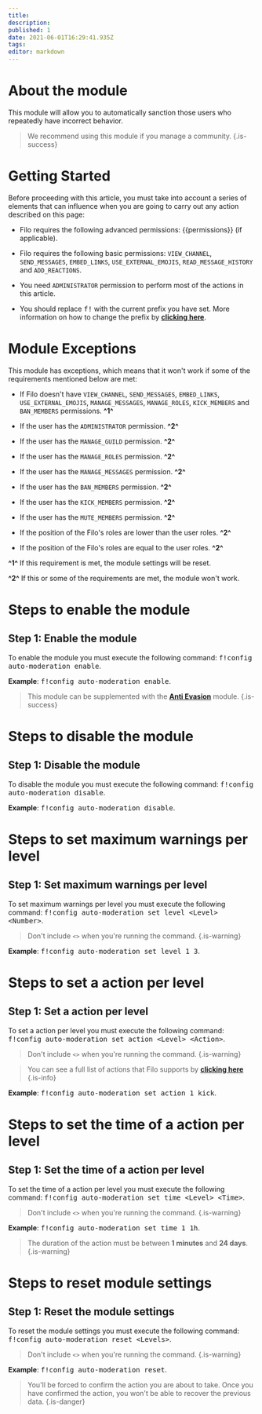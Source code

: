 ```yaml
---
title: 
description:
published: 1
date: 2021-06-01T16:29:41.935Z
tags:
editor: markdown
---
```


# About the module

This module will allow you to automatically sanction those users who repeatedly have incorrect behavior.

> We recommend using this module if you manage a community.
{.is-success}

# Getting Started

Before proceeding with this article, you must take into account a series of elements that can influence when you are going to carry out any action described on this page:

- Filo requires the following advanced permissions: {{permissions}} (if applicable).

- Filo requires the following basic permissions: ``VIEW_CHANNEL``, ``SEND_MESSAGES``, ``EMBED_LINKS``, ``USE_EXTERNAL_EMOJIS``, ``READ_MESSAGE_HISTORY`` and ``ADD_REACTIONS``.

- You need ``ADMINISTRATOR`` permission to perform most of the actions in this article.

- You should replace <kbd>f!</kbd> with the current prefix you have set. More information on how to change the prefix by **[clicking here](en/modules/prefix)**.

# Module Exceptions

This module has exceptions, which means that it won't work if some of the requirements mentioned below are met:

- If Filo doesn't have ``VIEW_CHANNEL``, ``SEND_MESSAGES``, ``EMBED_LINKS``, ``USE_EXTERNAL_EMOJIS``, ``MANAGE_MESSAGES``, ``MANAGE_ROLES``, ``KICK_MEMBERS`` and ``BAN_MEMBERS`` permissions. **^1^**

- If the user has the ``ADMINISTRATOR`` permission. **^2^**

- If the user has the ``MANAGE_GUILD`` permission. **^2^**

- If the user has the ``MANAGE_ROLES`` permission. **^2^**

- If the user has the ``MANAGE_MESSAGES`` permission. **^2^**

- If the user has the ``BAN_MEMBERS`` permission. **^2^**

- If the user has the ``KICK_MEMBERS`` permission. **^2^**

- If the user has the ``MUTE_MEMBERS`` permission. **^2^**

- If the position of the Filo's roles are lower than the user roles. **^2^**

- If the position of the Filo's roles are equal to the user roles. **^2^**

**^1^** If this requirement is met, the module settings will be reset.

**^2^** If this or some of the requirements are met, the module won't work.

# Steps to enable the module

## **Step 1**: Enable the module

To enable the module you must execute the following command: <kbd>f!config auto-moderation enable</kbd>.

**Example**: <kbd>f!config auto-moderation enable</kbd>.

> This module can be supplemented with the **[Anti Evasion](/en/modules/anti-evasion)** module.
{.is-success}

# Steps to disable the module

## **Step 1**: Disable the module

To disable the module you must execute the following command: <kbd>f!config auto-moderation disable</kbd>.

**Example**: <kbd>f!config auto-moderation disable</kbd>.

# Steps to set maximum warnings per level

## **Step 1**: Set maximum warnings per level

To set maximum warnings per level you must execute the following command: <kbd>f!config auto-moderation set level \<Level> \<Number></kbd>.

> Don't include ``<>`` when you're running the command.
{.is-warning}

**Example**: <kbd>f!config auto-moderation set level 1 3</kbd>.

# Steps to set a action per level

## **Step 1**: Set a action per level

To set a action per level you must execute the following command: <kbd>f!config auto-moderation set action \<Level> \<Action></kbd>.

> Don't include ``<>`` when you're running the command.
{.is-warning}

> You can see a full list of actions that Filo supports by **[clicking here](/en/modules/auto-moderation/actions)**
{.is-info}

**Example**: <kbd>f!config auto-moderation set action 1 kick</kbd>.

# Steps to set the time of a action per level

## **Step 1**: Set the time of a action per level

To set the time of a action per level you must execute the following command: <kbd>f!config auto-moderation set time \<Level> \<Time></kbd>.

> Don't include ``<>`` when you're running the command.
{.is-warning}

**Example**: <kbd>f!config auto-moderation set time 1 1h</kbd>.

> The duration of the action must be between **1 minutes** and **24 days**.
{.is-warning}

# Steps to reset module settings

## **Step 1**: Reset the module settings

To reset the module settings you must execute the following command: <kbd>f!config auto-moderation reset \<Levels></kbd>.

> Don't include ``<>`` when you're running the command.
{.is-warning}

**Example**: <kbd>f!config auto-moderation reset</kbd>.

> You'll be forced to confirm the action you are about to take. Once you have confirmed the action, you won't be able to recover the previous data.
{.is-danger}
